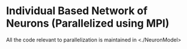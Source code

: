 # Individual Based Network of Neurons (Parallelized using MPI)

All the code relevant to parallelization is maintained in <./NeuronModel>
